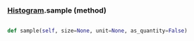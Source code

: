 ### [Histogram](Histogram.md).sample (method)


```py

def sample(self, size=None, unit=None, as_quantity=False)

```


